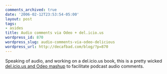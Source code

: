 ```yaml
---
comments_archived: true
date: '2006-02-12T23:53:54-05:00'
layout: post
tags:
- asides
title: Audio comments via Odeo + del.icio.us
wordpress_id: 870
wordpress_slug: audio-comments-via-odeo-delicious
wordpress_url: http://decafbad.com/blog/?p=870
---
```

Speaking of audio, and working on a del.icio.us book, this is a pretty wicked <a href="http://thepublicservice.com/?p=9">del.icio.us and Odeo mashup</a> to facilitate podcast audio comments.
